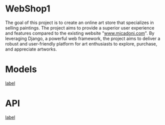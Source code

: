 # WebShop1

The goal of this project is to create an online art store that specializes in selling paintings. The project aims to provide a superior user experience and features compared to the existing website "www.micadoni.com". By leveraging Django, a powerful web framework, the project aims to deliver a robust and user-friendly platform for art enthusiasts to explore, purchase, and appreciate artworks.

# Models

[label](models.md)

# API

[label](api.md)
